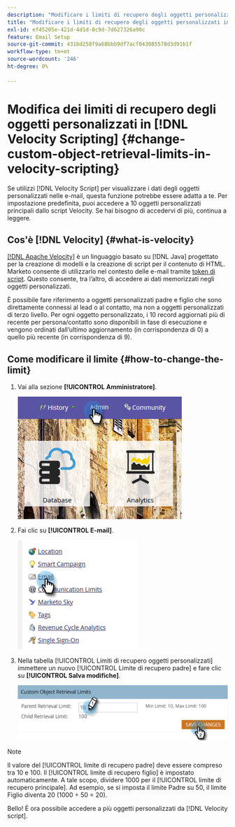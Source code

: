 ```yaml
---
description: "Modificare i limiti di recupero degli oggetti personalizzati in [!DNL Velocity Scripting] - Documentazione di Marketo - Documentazione del prodotto"
title: "Modificare i limiti di recupero degli oggetti personalizzati in [!DNL Velocity Scripting]"
exl-id: ef45205e-421d-4d1d-8c9d-7d627326a90c
feature: Email Setup
source-git-commit: 431bd258f9a68bbb9df7acf043085578d3d91b1f
workflow-type: tm+mt
source-wordcount: '246'
ht-degree: 0%

---
```


# Modifica dei limiti di recupero degli oggetti personalizzati in [!DNL Velocity Scripting] {#change-custom-object-retrieval-limits-in-velocity-scripting}

Se utilizzi [!DNL Velocity Script] per visualizzare i dati degli oggetti personalizzati nelle e-mail, questa funzione potrebbe essere adatta a te. Per impostazione predefinita, puoi accedere a 10 oggetti personalizzati principali dallo script Velocity. Se hai bisogno di accedervi di più, continua a leggere.

## Cos&#39;è [!DNL Velocity] {#what-is-velocity}

[[!DNL Apache Velocity]](https://velocity.apache.org/) è un linguaggio basato su [!DNL Java] progettato per la creazione di modelli e la creazione di script per il contenuto di HTML. Marketo consente di utilizzarlo nel contesto delle e-mail tramite [token di script](/help/marketo/product-docs/email-marketing/general/using-tokens/create-an-email-script-token.md). Questo consente, tra l’altro, di accedere ai dati memorizzati negli oggetti personalizzati.

È possibile fare riferimento a oggetti personalizzati padre e figlio che sono direttamente connessi al lead o al contatto, ma non a oggetti personalizzati di terzo livello. Per ogni oggetto personalizzato, i 10 record aggiornati più di recente per persona/contatto sono disponibili in fase di esecuzione e vengono ordinati dall’ultimo aggiornamento (in corrispondenza di 0) a quello più recente (in corrispondenza di 9).

## Come modificare il limite {#how-to-change-the-limit}

1. Vai alla sezione **[!UICONTROL Amministratore]**.

   ![](assets/change-custom-object-retrieval-limits-in-velocity-scripting-1.png)

1. Fai clic su **[!UICONTROL E-mail]**.

   ![](assets/change-custom-object-retrieval-limits-in-velocity-scripting-2.png)

1. Nella tabella [!UICONTROL Limiti di recupero oggetti personalizzati] immettere un nuovo [!UICONTROL Limite di recupero padre] e fare clic su **[!UICONTROL Salva modifiche]**.

   ![](assets/change-custom-object-retrieval-limits-in-velocity-scripting-3.png)

>[!NOTE]
>
>Il valore del [!UICONTROL limite di recupero padre] deve essere compreso tra 10 e 100. Il [!UICONTROL limite di recupero figlio] è impostato automaticamente. A tale scopo, dividere 1000 per il [!UICONTROL limite di recupero principale]. Ad esempio, se si imposta il limite Padre su 50, il limite Figlio diventa 20 (1000 ÷ 50 = 20).

Bello! È ora possibile accedere a più oggetti personalizzati da [!DNL Velocity script].
